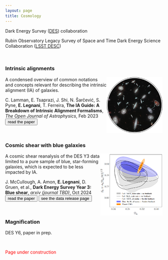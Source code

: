 ```yaml
---
layout: page
title: Cosmology
---
```


<!---* Illustris Simulation. Time evolution of a 10Mpc (comoving) region within Illustris from the start of the simulation to z=0. The movie transitions between the dark matter density field, gas temperature (blue: cold, green: warm: white: hot), and gas metallicity. *--->

Dark Energy Survey ([DES](https://www.darkenergysurvey.org/)) collaboration

Rubin Observatory Legacy Survey of Space and Time Dark Energy Science Collaboration ([LSST DESC](https://lsstdesc.org/))

<!---*The properties of dark matter and energy, which make up 95% of the Universe, affect how matter is distributed on large scales and how it has evolved over time. We study this distribution by mapping the positions of galaxies (in orange  in the picture) and studying the effect of the distortion of the shapes of more distant galaxies (in yellow) caused by gravitational lensing, more specifically using correlation fnction to condense the information.

We can actually “see” how the universe has evolved since the formation of the earliest galaxies, thanks to the fact that light takes time to travel. The further away in space we look, the further we look back in time. By mapping out the location of galaxies all around us, we can study both the large-scale structure of matter in the universe, and how it has changed over time.

By measuring source galaxy shape correlations, one can study the geometry of the Universe as well as the properties and time evolution of structure at large scales. 

The main DES Year 6 cosmology papers will analyze these maps with three measurements: cosmic shear, galaxy clustering and galaxy-galaxy lensing, to give us our best understanding of the dark universe.*--->

<br>

### Intrinsic alignments

<img class="post-img" width=180 align="right" src="/assets/img/IA_guide.png"/>

A condensed overview of common notations and concepts relevant for describing the intrinsic alignment (IA) of galaxies. 

<!---*Designed as both an introduction for someone new to the field and a reference for those already familiar with IA, this resource presents a collection of IA formalisms, estimators, modeling approaches, alternative notations, and useful references.*--->

C. Lamman, E. Tsaprazi, J. Shi, N. Šarčević, S. Pyne, **E. Legnani**, T. Ferreira, **The IA Guide: A Breakdown of Intrinsic Alignment Formalisms**, *The Open Journal of Astrophysics*, Feb 2023 
<br>[<button>read the paper</button>](https://doi.org/10.21105/astro.2309.08605)

<br>

### Cosmic shear with blue galaxies

<img class="post-img" width=200 align="right" src="/assets/img/blueshear.png"/>

A cosmic shear reanalysis of the DES Y3 data limited to a pure sample of blue, star-forming galaxies, which is expected to be less impacted by IA. 

<!---*The cosmological parameter constraints from this blue sample are stable to IA model choice, unlike the passive galaxies in the full DES Y3 sample, the goodness-of-fit is improved and the Ω<sub>m</sub> and S<sub>8</sub> better agree with Planck Cosmic Microwave Background observations. Mitigating intrinsic alignments via sample selection, instead of flexible model choices, can reduce uncertainty in S<sub>8</sub> by a factor of 1.5, with less uncertain IA on small scales.*--->

J. McCullough, A. Amon, **E. Legnani**, D. Gruen, et al., **Dark Energy Survey Year 3: Blue shear**, *arxiv (journal TBD)*, Oct 2024
<br>[<button>read the paper</button>](https://arxiv.org/abs/2410.22272) [<button>see the data release page</button>](https://jamiemccullough.github.io/data/blueshear/)

<br>

### Magnification

DES Y6, paper in prep.

<br>

<p style="color:red">Page under construction</p>

<!---* add <br> [<button>my ADS library</button>](https://ui.adsabs.harvard.edu/search/filter_author_facet_hier_fq_author=OR&filter_author_facet_hier_fq_author=author_facet_hier%3A%221%2FLegnani%2C%20E%2FLegnani%2C%20E%22&filter_author_facet_hier_fq_author=author_facet_hier%3A%221%2FLegnani%2C%20E%2FLegnani%2C%20Elisa%22&fq=%7B!type%3Daqp%20v%3D%24fq_author%7D&fq_author=(author_facet_hier%3A%221%2FLegnani%2C%20E%2FLegnani%2C%20E%22%20OR%20author_facet_hier%3A%221%2FLegnani%2C%20E%2FLegnani%2C%20Elisa%22)&p_=0&q=%20author%3A%22Legnani%2C%20E%22&sort=date%20desc%2C%20bibcode%20desc) *--->
